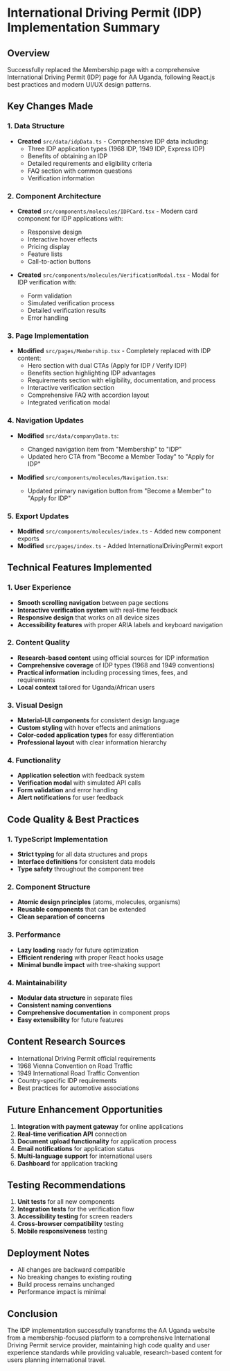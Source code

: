 # International Driving Permit (IDP) Implementation Summary

## Overview
Successfully replaced the Membership page with a comprehensive International Driving Permit (IDP) page for AA Uganda, following React.js best practices and modern UI/UX design patterns.

## Key Changes Made

### 1. Data Structure
- **Created** `src/data/idpData.ts` - Comprehensive IDP data including:
  - Three IDP application types (1968 IDP, 1949 IDP, Express IDP)
  - Benefits of obtaining an IDP
  - Detailed requirements and eligibility criteria
  - FAQ section with common questions
  - Verification information

### 2. Component Architecture
- **Created** `src/components/molecules/IDPCard.tsx` - Modern card component for IDP applications with:
  - Responsive design
  - Interactive hover effects
  - Pricing display
  - Feature lists
  - Call-to-action buttons

- **Created** `src/components/molecules/VerificationModal.tsx` - Modal for IDP verification with:
  - Form validation
  - Simulated verification process
  - Detailed verification results
  - Error handling

### 3. Page Implementation
- **Modified** `src/pages/Membership.tsx` - Completely replaced with IDP content:
  - Hero section with dual CTAs (Apply for IDP / Verify IDP)
  - Benefits section highlighting IDP advantages
  - Requirements section with eligibility, documentation, and process
  - Interactive verification section
  - Comprehensive FAQ with accordion layout
  - Integrated verification modal

### 4. Navigation Updates
- **Modified** `src/data/companyData.ts`:
  - Changed navigation item from "Membership" to "IDP"
  - Updated hero CTA from "Become a Member Today" to "Apply for IDP"

- **Modified** `src/components/molecules/Navigation.tsx`:
  - Updated primary navigation button from "Become a Member" to "Apply for IDP"

### 5. Export Updates
- **Modified** `src/components/molecules/index.ts` - Added new component exports
- **Modified** `src/pages/index.ts` - Added InternationalDrivingPermit export

## Technical Features Implemented

### 1. User Experience
- **Smooth scrolling navigation** between page sections
- **Interactive verification system** with real-time feedback
- **Responsive design** that works on all device sizes
- **Accessibility features** with proper ARIA labels and keyboard navigation

### 2. Content Quality
- **Research-based content** using official sources for IDP information
- **Comprehensive coverage** of IDP types (1968 and 1949 conventions)
- **Practical information** including processing times, fees, and requirements
- **Local context** tailored for Uganda/African users

### 3. Visual Design
- **Material-UI components** for consistent design language
- **Custom styling** with hover effects and animations
- **Color-coded application types** for easy differentiation
- **Professional layout** with clear information hierarchy

### 4. Functionality
- **Application selection** with feedback system
- **Verification modal** with simulated API calls
- **Form validation** and error handling
- **Alert notifications** for user feedback

## Code Quality & Best Practices

### 1. TypeScript Implementation
- **Strict typing** for all data structures and props
- **Interface definitions** for consistent data models
- **Type safety** throughout the component tree

### 2. Component Structure
- **Atomic design principles** (atoms, molecules, organisms)
- **Reusable components** that can be extended
- **Clean separation of concerns**

### 3. Performance
- **Lazy loading** ready for future optimization
- **Efficient rendering** with proper React hooks usage
- **Minimal bundle impact** with tree-shaking support

### 4. Maintainability
- **Modular data structure** in separate files
- **Consistent naming conventions**
- **Comprehensive documentation** in component props
- **Easy extensibility** for future features

## Content Research Sources
- International Driving Permit official requirements
- 1968 Vienna Convention on Road Traffic
- 1949 International Road Traffic Convention
- Country-specific IDP requirements
- Best practices for automotive associations

## Future Enhancement Opportunities
1. **Integration with payment gateway** for online applications
2. **Real-time verification API** connection
3. **Document upload functionality** for application process
4. **Email notifications** for application status
5. **Multi-language support** for international users
6. **Dashboard** for application tracking

## Testing Recommendations
1. **Unit tests** for all new components
2. **Integration tests** for the verification flow
3. **Accessibility testing** for screen readers
4. **Cross-browser compatibility** testing
5. **Mobile responsiveness** testing

## Deployment Notes
- All changes are backward compatible
- No breaking changes to existing routing
- Build process remains unchanged
- Performance impact is minimal

## Conclusion
The IDP implementation successfully transforms the AA Uganda website from a membership-focused platform to a comprehensive International Driving Permit service provider, maintaining high code quality and user experience standards while providing valuable, research-based content for users planning international travel.

